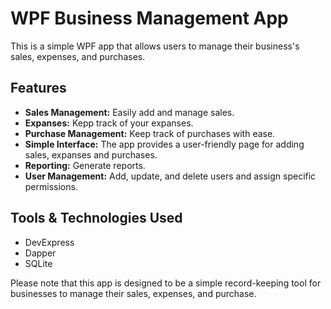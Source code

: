 # WPF Business Management App

This is a simple WPF app that allows users to manage their business's sales, expenses, and purchases.

## Features
- **Sales Management:** Easily add and manage sales.
- **Expanses:** Kepp track of your expanses.
- **Purchase Management:** Keep track of purchases with ease.
- **Simple Interface:** The app provides a user-friendly page for adding sales, expanses and purchases.
- **Reporting:** Generate reports.
- **User Management:** Add, update, and delete users and assign specific permissions.

## Tools & Technologies Used
- DevExpress
- Dapper
- SQLite

Please note that this app is designed to be a simple record-keeping tool for businesses to manage their sales, expenses, and purchase.

